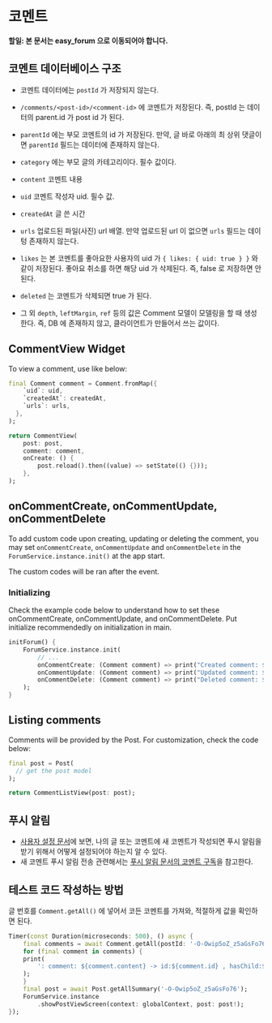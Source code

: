 # 코멘트

**할일: 본 문서는 easy_forum 으로 이동되어야 합니다.**



## 코멘트 데이터베이스 구조

- 코멘트 데이터에는 `postId` 가 저장되지 않는다.
- `/comments/<post-id>/<comment-id>` 에 코멘트가 저장된다. 즉, postId 는 데이터의 parent.id 가 post id 가 된다.
- `parentId` 에는 부모 코멘트의 id 가 저장된다. 만약, 글 바로 아래의 최 상위 댓글이면 `parentId` 필드는 데이터에 존재하지 않는다.
- `category` 에는 부모 글의 카테고리이다. 필수 값이다.
- `content` 코멘트 내용
- `uid` 코멘트 작성자 uid. 필수 값.
- `createdAt` 글 쓴 시간
- `urls` 업로드된 파일(사진) url 배열. 만약 업로드된 url 이 없으면 `urls` 필드는 데이텅 존재하지 않는다.
- `likes` 는 본 코멘트를 좋아요한 사용자의 uid 가 `{ likes: { uid: true } }` 와 같이 저장된다. 좋아요 취소를 하면 해당 uid 가 삭제된다. 즉, false 로 저장하면 안된다.
- `deleted` 는 코멘트가 삭제되면 true 가 된다.

- 그 외 `depth`, `leftMargin`, `ref` 등의 값은 Comment 모델이 모델링을 할 때 생성한다. 즉, DB 에 존재하지 않고, 클라이언트가 만들어서 쓰는 값이다.






## CommentView Widget

To view a comment, use like below:

```dart
final Comment comment = Comment.fromMap({
    `uid`: uid,
    `createdAt`: createdAt,
    `urls`: urls,
  },
);

return CommentView(
    post: post,
    comment: comment,
    onCreate: () {
        post.reload().then((value) => setState(() {}));
    },
);
```

## onCommentCreate, onCommentUpdate, onCommentDelete

To add custom code upon creating, updating or deleting the comment, you may set `onCommentCreate`, `onCommentUpdate` and `onCommentDelete` in the `ForumService.instance.init()` at the app start.

The custom codes will be ran after the event.

### Initializing

Check the example code below to understand how to set these onCommentCreate, onCommentUpdate, and onCommentDelete. Put initialize recommendedly on initialization in main.

```dart
initForum() {
    ForumService.instance.init(
        // ... 
        onCommentCreate: (Comment comment) => print("Created comment: $comment"),
        onCommentUpdate: (Comment comment) => print("Updated comment: $comment"),
        onCommentDelete: (Comment comment) => print("Deleted comment: $comment"),
    );
}
```

## Listing comments

Comments will be provided by the Post. For customization, check the code below:

```dart
final post = Post(
  // get the post model
);

return CommentListView(post: post);
```


## 푸시 알림

- [사용자 설정 문서](./user_settings.md)에 보면, 나의 글 또는 코멘트에 새 코멘트가 작성되면 푸시 알림을 받기 위해서 어떻게 설정되어야 하는지 알 수 있다.
- 새 코멘트 푸시 알림 전송 관련해서는 [푸시 알림 문서의 코멘트 구독](./messaging.md#코멘트-구독)을 참고한다.


## 테스트 코드 작성하는 방법

글 번호를 `Comment.getAll()` 에 넣어서 코든 코멘트를 가져와, 적절하게 값을 확인하면 된다.

```dart
Timer(const Duration(microseconds: 500), () async {
    final comments = await Comment.getAll(postId: '-O-Owip5oZ_z5aGsFo76');
    for (final comment in comments) {
    print(
        ': comment: ${comment.content} -> id:${comment.id} , hasChild:${comment.hasChild}, isLastChild:${comment.isLastChild}, hasMoreSibiling:${comment.hasMoreSibiling}',
    );
    }
    final post = await Post.getAllSummary('-O-Owip5oZ_z5aGsFo76');
    ForumService.instance
        .showPostViewScreen(context: globalContext, post: post!);
});
```